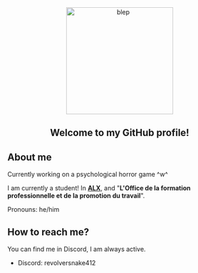 <div align="center">
  <img width="240" height="240" src="https://gcdnb.pbrd.co/images/CVvzMxntevZV.gif?o=1" alt="blep">
</div>
<h2 align="center">Welcome to my GitHub profile!</h2>
<div>
  <h2>About me</h2>
  <p>Currently working on a psychological horror game ^w^</p>
  <p>I am currently a student! In <a href="https://www.alxafrica.com/"><b>ALX</b></a>, and "<b>L'Office de la formation professionnelle et de la promotion du travail</b>".</p>
  <p>Pronouns: he/him</p>
  <h2>How to reach me?</h2>
  <p>You can find me in Discord, I am always active.</p>
  <ul>
    <li>Discord: revolversnake412</li>
  </ul>
</div>
